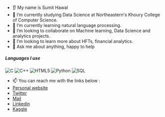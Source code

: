 
* 👂 My name is Sumit Hawal
* 🔭 I’m currently studying Data Science at Northeastern's Khoury College of Computer Science.  
* 🌱 I’m currently learning natural language processing.
* 🤝 I’m looking to collaborate on Machine learning, Data Science and analytics projects.
* 🤔 I’m looking to learn more about HFTs, financial analytics.
* :speech_balloon: Ask me about anything, happy to help





##### Languages I use

![C](https://img.shields.io/badge/-C-000000?style=flat&logo=c)
![C++](https://img.shields.io/badge/-C++-000000?style=flat&logo=c%2B%2B)
![HTML5](https://img.shields.io/badge/-HTML5-000000?style=flat&logo=html5)
![Python](https://img.shields.io/badge/-Python-000000?style=flat&logo=python)
![SQL](https://img.shields.io/badge/-SQL-000000?style=flat&logo=postgresql)




- :mailbox: You can reach me with the links below :
-  [Personal website](https://sumithawal.github.io/portfolio/)
-  [Twitter](https://twitter.com/Sumit_Hawal7)
-  [Mail](smeethawal@gmail.com)
-  [Linkedin](https://www.linkedin.com/in/sumit-hawal-1189b920b/) 
-  [Kaggle](https://www.kaggle.com/sumithawal)

<!-- <a href="https://github.com/AVS1508">
  <img height="180em" src="https://github-readme-stats.vercel.app/api?username=sumithawal&theme=buefy&show_icons=true" />
   <img height="180em" src="https://github-readme-stats.vercel.app/api/top-langs/?username=sumithawal&theme=buefy&layout=compact" /> --->


<!---
sumithawal/sumithawal is a ✨ special ✨ repository because its `README.md` (this file) appears on your GitHub profile.
You can click the Preview link to take a look at your changes.
--->
